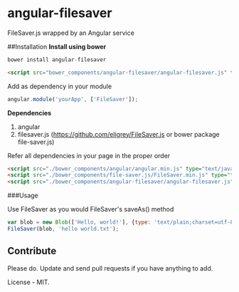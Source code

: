 # angular-filesaver
FileSaver.js wrapped by an Angular service

##Installation
**Install using bower**

```js
bower install angular-filesaver
```

```html
<script src="bower_components/angular-filesaver/angular-filesaver.js" type="text/javascript"></script>
```
Add as dependency in your module

```js
angular.module('yourApp', ['FileSaver']);
```

**Dependencies**

1. angular
2. filesaver.js (https://github.com/eligrey/FileSaver.js or bower package file-saver.js)


Refer all dependencies in your page in the proper order

```html
<script src="./bower_components/angular/angular.min.js" type="text/javascript"></script>
<script src="./bower_components/file-saver.js/FileSaver.min.js" type="text/javascript"></script>
<script src="./bower_components/angular-filesaver/angular-filesaver.js" type="text/javascript"></script>
```

###Usage

Use FileSaver as you would FileSaver's saveAs() method

```js
var blob = new Blob(['Hello, world!'], {type: 'text/plain;charset=utf-8'});
FileSaver(blob, 'hello world.txt');
```

## Contribute
Please do. Update and send pull requests if you have anything to add.

License - MIT.
